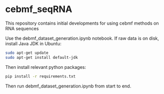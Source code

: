 # cebmf_seqRNA
This repository contains initial developments for using cebmf methods on RNA sequences

Use the debmf_dataset_generation.ipynb notebook. If raw data is on disk, install Java JDK in Ubuntu:

```bash
sudo apt-get update
sudo apt-get install default-jdk
```

Then install relevant python packages:

```bash
pip install -r requirements.txt
```

Then run debmf_dataset_generation.ipynb from start to end. 


